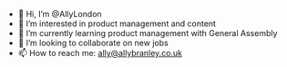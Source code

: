 - 👋 Hi, I’m @AllyLondon
- 👀 I’m interested in product management and content
- 🌱 I’m currently learning product management with General Assembly
- 💞️ I’m looking to collaborate on new jobs
- 📫 How to reach me: ally@allybranley.co.uk

<!---
AllyLondon/AllyLondon is a ✨ special ✨ repository because its `README.md` (this file) appears on your GitHub profile.
You can click the Preview link to take a look at your changes.
--->

